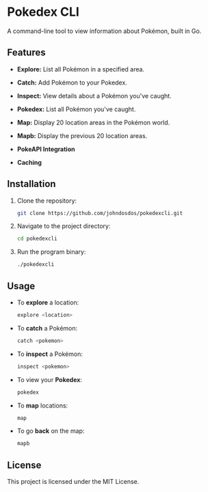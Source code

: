 # Pokedex CLI

A command-line tool to view information about Pokémon, built in Go.

## Features

- **Explore:** List all Pokémon in a specified area.

- **Catch:** Add Pokémon to your Pokedex.

- **Inspect:** View details about a Pokémon you've caught.

- **Pokedex:** List all Pokémon you've caught.

- **Map:** Display 20 location areas in the Pokémon world.

- **Mapb:** Display the previous 20 location areas.

- **PokeAPI Integration**

- **Caching**

## Installation

1. Clone the repository:
   ```bash
   git clone https://github.com/johndosdos/pokedexcli.git
   ```
2. Navigate to the project directory:
   ```bash
   cd pokedexcli
   ```
3. Run the program binary:
   ```bash
   ./pokedexcli
   ```

## Usage

- To **explore** a location:
  ```bash
  explore <location>
  ```

- To **catch** a Pokémon:
  ```bash
  catch <pokemon>
  ```

- To **inspect** a Pokémon:
  ```bash
  inspect <pokemon>
  ```

- To view your **Pokedex**:
  ```bash
  pokedex
  ```

- To **map** locations:
  ```bash
  map
  ```

- To go **back** on the map:
  ```bash
  mapb
  ```

## License

This project is licensed under the MIT License.
